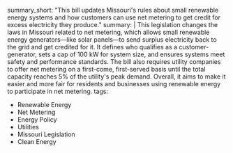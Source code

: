 summary_short: "This bill updates Missouri's rules about small renewable energy systems and how customers can use net metering to get credit for excess electricity they produce."
summary: |
  This legislation changes the laws in Missouri related to net metering, which allows small renewable energy generators—like solar panels—to send surplus electricity back to the grid and get credited for it. It defines who qualifies as a customer-generator, sets a cap of 100 kW for system size, and ensures systems meet safety and performance standards. The bill also requires utility companies to offer net metering on a first-come, first-served basis until the total capacity reaches 5% of the utility's peak demand. Overall, it aims to make it easier and more fair for residents and businesses using renewable energy to participate in net metering.
tags:
  - Renewable Energy
  - Net Metering
  - Energy Policy
  - Utilities
  - Missouri Legislation
  - Clean Energy
